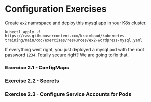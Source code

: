 # Configuration Exercises
Create `ex2` namespace and deploy this [mysql app](resources/ex2-mysql.yaml) in your K8s cluster.

    kubectl apply -f https://raw.githubusercontent.com/kraimbaud/kubernetes-training/main/doc/exercises/resources/ex2-wordpress-mysql.yaml

If everything went right, you just deployed a mysql pod with the root password `1234`. Totally secure right? We are going to fix that.

### Exercise 2.1 - ConfigMaps

### Exercise 2.2 - Secrets

### Exercise 2.3 - Configure Service Accounts for Pods
